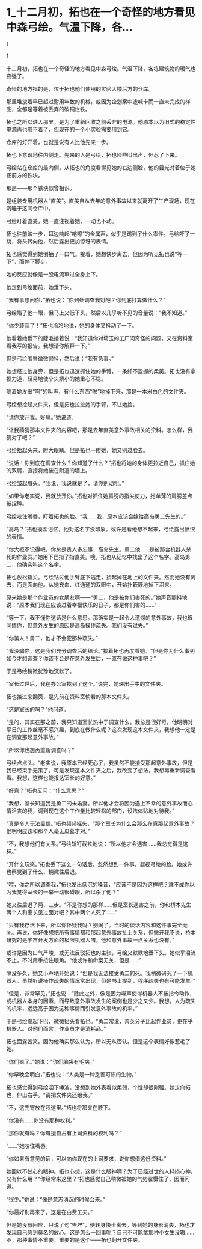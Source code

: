# 1_十二月初，拓也在一个奇怪的地方看见中森弓绘。气温下降，各...

1

1

十二月初，拓也在一个奇怪的地方看见中森弓绘。气温下降，各栋建筑物的暖气也变强了。

奇怪的地方指的是，位于拓也他们使用的实验大楼后方的仓库。

那里堆放着早已超过耐用年数的机械，或因为企划案中途喊卡而一直未完成的样品，全都是等着被丢弃的破铜烂铁。

拓也之所以进入那里，是为了重新回收之前丢弃的电源。他原本以为旧式的稳定性电源再也用不着了，但现在的一个小实验需要用到它。

仓库的灯开着，也就是说有人比他先来一步。

拓也下意识地往内侧走。先来的人是弓绘，拓也险些叫出声，但忍了下来。

弓绘站在仓库的最内侧，从拓也的角度看得见她的右边侧脸，他的目光对着位于她正前方的铁块。

那是——那个铁块似曾相识。

是组装专用机器人“直美”。直美自从去年的意外事故以来就离开了生产现场，现在沉睡于这间仓库中。

弓绘盯着直美，她一直注视着她，一动也不动。

拓也往前踏一步，耳边响起“喀嚓”的金属声，似乎是踢到了什么零件。弓绘吓了一跳，将头转向他，然后露出更加惊讶的表情。

拓也感觉得到她倒抽了一口气。接着，她想快步离去，但因为听见拓也说“等一下”，而停下脚步。

她的反应就像是一股电流窜过全身上下。

他走到弓绘面前，她垂下头。

“我有事想问你，”拓也说：“你到处调查我对吧？你到底打算做什么？”

弓绘瞄了他一眼，但马上又低下头，然后以几乎听不见的音量说：“我不知道。”

“你少装蒜了！”拓也冷冷地说，她的身体又抖动了一下。

他看着她垂下的睫毛接着说：“我知道你对埼玉的工厂问奇怪的问题，又在资料室看我写的报告。我想请你解释一下。”

但是弓绘嘴唇微微颤抖，然后说：“我有急事。”

她想经过他身旁，但是拓也迅速抓住她的手臂，一条纤不盈握的柔荑。拓也没有拿捏力道，轻易地使个头娇小的她重心不稳。

随着她发出“啊”的叫声，有什么东西“啪”地掉下来，那是一本米白色的文件夹。

弓绘想捡起文件夹，但是拓也拉扯她的手臂，不让她捡。

“请你放开我。好痛。”她说道。

“让我猜猜那本文件夹的内容吧，那是去年直美意外事故相关的资料。怎么样，我猜对了吧？”

弓绘抬起头来，瞪大眼睛。但是拓也一瞪她，她又别过脸去。

“说话！你到底在调查什么？你知道了什么？”拓也将她的身体更拉近自己，抓住她的双肩，直接将她按在附近的墙上。

弓绘皱起眉头。“我说、我说就是了，请你别动粗。”

“如果你老实说，我就放开你。”拓也对抓住她肩膀的指尖使力，她单薄的肩膀差点被捏碎。

弓绘咬住嘴唇，盯着拓也的脸。“我……我，原本应该会嫁给高岛勇二先生的。”

“高岛？”拓也摸索记忆，他对这名字没印象。或许是看他想不起来，弓绘露出愤恨的表情。

“你大概不记得吧，你总是贵人多忘事，高岛先生。勇二他……是被那台机器人杀死的作业员。”她用下巴指了指直美。噢，拓也从记忆中找出了这个名字。高岛勇二，他确实叫这个名字。

拓也放松指尖。弓绘钻过他手臂底下逃走，捡起掉在地上的文件夹。然而她没有离去，而是面向他。从她充血、红通通的双眼中，开始扑簌簌地掉下泪来。

原来她是那个作业员的女朋友啊——“勇二，他是被你们害死的。”她声音颤抖地说：“原本我们现在应该过着幸福快乐的日子，都是你们害的……”

“等一下，我不懂你这话是什么意思。那确实是一起令人遗憾的意外事故，我也很同情你，但意外发生的原因是高岛操作疏失。我们没有过失。”

“你骗人！勇二，他才不会犯那种疏失。”

“我没骗你，这是我们充分调查后的结论。”接着拓也再度看她。“但是你为什么事到如今才想调查？你该不会是在意外发生后，一直在做这种事吧？”

于是弓绘稍微犹豫地沉默了。

“室长过世后，我在办公室找到了这个。”说完，她递出手中的文件夹。

拓也接过来翻页，是先前在资料室偷看的那本文件夹。

“这是室长的吗？”他问道。

“是的，其实在那之前，我只知道室长热中于调查什么。我总是很好奇，他明明对平日的工作丝毫不感兴趣，到底在做什么呢？这次发现这本文件夹，我想他一定是在调查那起意外事故。”

“所以你也想再重新调查吗？”

弓绘点点头。“老实说，我原本已经死心了，我虽然不能接受那起意外事故，但是我已经束手无策了。可是发现这本文件夹之后，我改变了想法，我想再重新调查看看。我想，这样也能报达室长的好意。”

“好意？”拓也反问：“什么意思？”

“我想，室长知道我是勇二的未婚妻。所以他才会将因为遇上不幸的意外事故而心情沮丧的我，调到现在这个工作量比较轻松的部门，设法体贴地对待我。”

“真是令人无法置信。”拓也频频摇头，“那个室长为什么会那么在意那起意外事故？他明明应该和那个人毫无瓜葛才对。”

“不，我想他们有关系。”弓绘斩钉截铁地说：“所以他才会遇害……我总觉得是这样。”

“开什么玩笑。”拓也丢下这么一句话后，忽然想到一件事，凝视弓绘的脸。她或许也察觉到了什么，稍微往后退。

“喂，你之所以调查我，”拓也发出低沉的嗓音，“应该不是因为这样吧？难不成你以为我觉得室长的一举一动很碍眼，所以杀了他？”

她又往后退了两、三步。“不是你想的那样……但是室长遇害之前，你和桥本先生两个人和室长见过面对吧？其中两个人死了……”

“只有我存活下来，所以你怀疑我吗？别闹了。当时的谈话内容和这件事完全无关。再说，你好像想把所有事情都和那起意外事故扯上关系，但撇开我不说，桥本研究的是宇宙开发方面的极限机器人唷，他和意外事故一点关系也没有。”

或许是因为口气严峻，或无法反驳拓也的主张，弓绘又默默地垂下头。她似乎泪流不止，不时用手按住眼角。“他或许和命案无关，但是……”

隔没多久，她又小声地开始说：“但是我无法接受勇二的死。我稍微研究了一下机器人。虽然听说操作疏失的情况常出现，但是书上提到，程序疏失也有可能发生。”

“但是，非常罕见。”拓也说：“除此之外，像是因为噪声使得机器人不按指令动作，或机器人本身的因素，而导致意外事故发生的案例也是少之又少。我想，人为疏失的机率，远远高于因为这种事情而引发意外事故的机率。”

于是弓绘缩起下巴，微微抬头看拓也。“勇二常说，菁英分子比起作业员，更在乎机器人。对他们而言，作业员才是消耗品。”

拓也面露苦笑。因为他确实那么认为，所以无从否认。但是这个表情好像惹毛了她。

“你们疯了。”她说：“你们脑袋有毛病。”

“你早晚会明白，”拓也说：“人类是一种乏善可陈的生物。”

拓也感觉得到弓绘咽下唾液，没想到她外表看似柔弱，个性却很刚强。她走向拓也，伸出右手。“请把文件夹还给我。”

“不，这先寄放在我这里。”拓也将那夹在腋下。

“你没有……你没有那种权利。”

“那你就有吗？你有擅自占有上司资料的权利吗？”

“……”她咬住嘴唇。

“你如果有意见的话，可以向你现在的上司要求，说你想借这份资料。”

她回以不甘心的眼神。拓也心想，这是什么眼神啊？为了已经过世的人耗损心神，又有什么用？“你经常来这里？”拓也感觉自己稍微被她的气势震慑住了，因而问道。

“很少。”她说：“像是意志消沉的时候会来。”

“你最好别再来了，这是在白费工夫。”

但是她没有回应，只说了句“告辞”，便转身快步离去。等到她的身影消失，拓也才发现自己感到莫名的放心。这是怎么一回事呢？自己不可能拿那种小女生没辙……不，那种事情不重要，重要的是这个——拓也翻开文件夹。